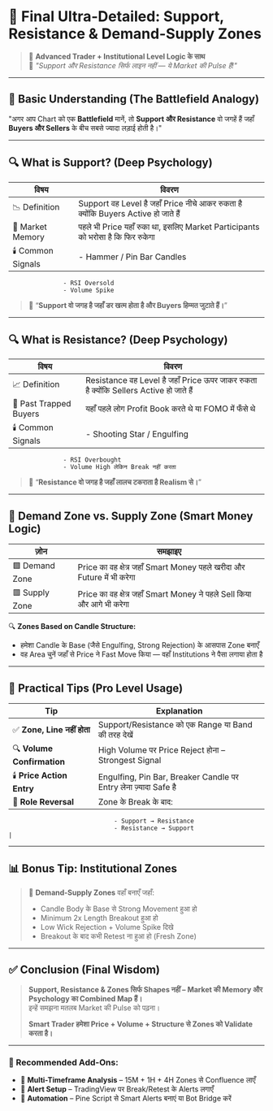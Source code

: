 # 📌 Final Ultra-Detailed: Support, Resistance & Demand-Supply Zones

> 🧠 **Advanced Trader + Institutional Level Logic के साथ**  
> 🔰 *"Support और Resistance सिर्फ लाइन नहीं — ये Market की Pulse हैं!"*

---

## 🧭 Basic Understanding (The Battlefield Analogy)

"अगर आप Chart को एक **Battlefield** मानें, तो **Support और Resistance** वो जगहें हैं जहाँ **Buyers और Sellers** के बीच सबसे ज्यादा लड़ाई होती है।"

---

## 🔍 What is **Support**? (Deep Psychology)

| विषय            | विवरण                                                                 |
|------------------|------------------------------------------------------------------------|
| 📉 Definition     | Support वह Level है जहाँ Price नीचे आकर रुकता है क्योंकि Buyers Active हो जाते हैं |
| 🧠 Market Memory  | पहले भी Price यहाँ रुका था, इसलिए Market Participants को भरोसा है कि फिर रुकेगा   |
| 🕯️ Common Signals | - Hammer / Pin Bar Candles  
                   - RSI Oversold  
                   - Volume Spike  

> 💬 “**Support वो जगह है जहाँ डर खत्म होता है और Buyers हिम्मत जुटाते हैं।**”

---

## 🔍 What is **Resistance**? (Deep Psychology)

| विषय            | विवरण                                                                   |
|------------------|--------------------------------------------------------------------------|
| 📈 Definition     | Resistance वह Level है जहाँ Price ऊपर जाकर रुकता है क्योंकि Sellers Active हो जाते हैं |
| 🧠 Past Trapped Buyers | यहाँ पहले लोग Profit Book करते थे या FOMO में फँसे थे                     |
| 🕯️ Common Signals | - Shooting Star / Engulfing  
                   - RSI Overbought  
                   - Volume High लेकिन Break नहीं करता  

> 💬 “**Resistance वो जगह है जहाँ लालच टकराता है Realism से।**”

---

## 🧱 Demand Zone vs. Supply Zone (Smart Money Logic)

| ज़ोन            | समझाइए                                                                 |
|------------------|------------------------------------------------------------------------|
| 🟩 Demand Zone    | Price का वह क्षेत्र जहाँ Smart Money पहले खरीदा और Future में भी करेगा          |
| 🟥 Supply Zone    | Price का वह क्षेत्र जहाँ Smart Money ने पहले Sell किया और आगे भी करेगा           |

🔍 **Zones Based on Candle Structure:**
- हमेशा Candle के Base (जैसे Engulfing, Strong Rejection) के आसपास Zone बनाएँ
- वह Area चुनें जहाँ से Price ने Fast Move किया — वहाँ Institutions ने पैसा लगाया होता है

---

## 🧠 Practical Tips (Pro Level Usage)

| Tip                           | Explanation                                                                 |
|--------------------------------|------------------------------------------------------------------------------|
| ✅ **Zone, Line नहीं होता**     | Support/Resistance को एक Range या Band की तरह देखें                         |
| 🔍 **Volume Confirmation**     | High Volume पर Price Reject होना – Strongest Signal                          |
| 🕯️ **Price Action Entry**      | Engulfing, Pin Bar, Breaker Candle पर Entry लेना ज़्यादा Safe है              |
| 🔁 **Role Reversal**           | Zone के Break के बाद:  
                                 - Support → Resistance  
                                 - Resistance → Support                     |

---

## 📊 Bonus Tip: Institutional Zones

> 📌 **Demand-Supply Zones** वहाँ बनाएँ जहाँ:
> - Candle Body के Base से Strong Movement हुआ हो  
> - Minimum 2x Length Breakout हुआ हो  
> - Low Wick Rejection + Volume Spike दिखे  
> - Breakout के बाद कभी Retest ना हुआ हो (Fresh Zone)

---

## ✅ Conclusion (Final Wisdom)

> **Support, Resistance & Zones सिर्फ Shapes नहीं – Market की Memory और Psychology का Combined Map हैं।**  
> इन्हें समझना मतलब Market की Pulse को पढ़ना।  
>  
> **Smart Trader हमेशा Price + Volume + Structure से Zones को Validate करता है।**

---

### 🔗 Recommended Add-Ons:
- 🧠 **Multi-Timeframe Analysis** – 15M + 1H + 4H Zones से Confluence लाएँ  
- 🔔 **Alert Setup** – TradingView पर Break/Retest के Alerts लगाएँ  
- 🤖 **Automation** – Pine Script से Smart Alerts बनाएं या Bot Bridge करें  

